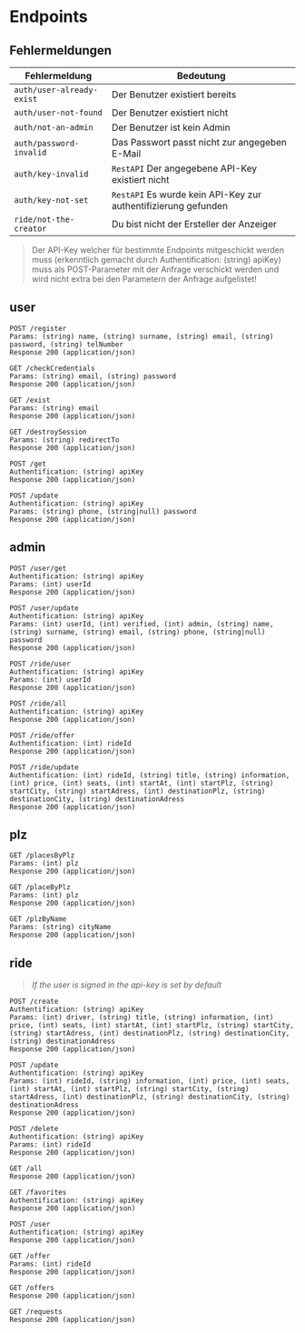 # Endpoints

## Fehlermeldungen

| Fehlermeldung             | Bedeutung                                                      |
| ------------------------- | -------------------------------------------------------------- |
| `auth/user-already-exist` | Der Benutzer existiert bereits                                 |
| `auth/user-not-found`     | Der Benutzer existiert nicht                                   |
| `auth/not-an-admin`       | Der Benutzer ist kein Admin                                    |
| `auth/password-invalid`   | Das Passwort passt nicht zur angegeben E-Mail                  |
| `auth/key-invalid`        | `RestAPI` Der angegebene API-Key existiert nicht               |
| `auth/key-not-set`        | `RestAPI` Es wurde kein API-Key zur authentifizierung gefunden |
| `ride/not-the-creator`    | Du bist nicht der Ersteller der Anzeiger                       |

> Der API-Key welcher für bestimmte Endpoints mitgeschickt werden muss (erkenntlich gemacht durch Authentification: (string) apiKey) muss als POST-Parameter mit der Anfrage verschickt werden und wird nicht extra bei den Parametern der Anfrage aufgelistet!

## user

```
POST /register
Params: (string) name, (string) surname, (string) email, (string) password, (string) telNumber
Response 200 (application/json)
```

```
GET /checkCredentials
Params: (string) email, (string) password
Response 200 (application/json)
```

```
GET /exist
Params: (string) email
Response 200 (application/json)
```

```
GET /destroySession
Params: (string) redirectTo
Response 200 (application/json)
```

```
POST /get
Authentification: (string) apiKey
Response 200 (application/json)
```

```
POST /update
Authentification: (string) apiKey
Params: (string) phone, (string|null) password
Response 200 (application/json)
```

## admin

```
POST /user/get
Authentification: (string) apiKey
Params: (int) userId
Response 200 (application/json)
```

```
POST /user/update
Authentification: (string) apiKey
Params: (int) userId, (int) verified, (int) admin, (string) name, (string) surname, (string) email, (string) phone, (string|null) password
Response 200 (application/json)
```

```
POST /ride/user
Authentification: (string) apiKey
Params: (int) userId
Response 200 (application/json)
```

```
POST /ride/all
Authentification: (string) apiKey
Response 200 (application/json)
```

```
POST /ride/offer
Authentification: (int) rideId
Response 200 (application/json)
```

```
POST /ride/update
Authentification: (int) rideId, (string) title, (string) information, (int) price, (int) seats, (int) startAt, (int) startPlz, (string) startCity, (string) startAdress, (int) destinationPlz, (string) destinationCity, (string) destinationAdress
Response 200 (application/json)
```

## plz

```
GET /placesByPlz
Params: (int) plz
Response 200 (application/json)
```

```
GET /placeByPlz
Params: (int) plz
Response 200 (application/json)
```

```
GET /plzByName
Params: (string) cityName
Response 200 (application/json)
```

## ride

> _If the user is signed in the api-key is set by default_

```
POST /create
Authentification: (string) apiKey
Params: (int) driver, (string) title, (string) information, (int) price, (int) seats, (int) startAt, (int) startPlz, (string) startCity, (string) startAdress, (int) destinationPlz, (string) destinationCity, (string) destinationAdress
Response 200 (application/json)
```

```
POST /update
Authentification: (string) apiKey
Params: (int) rideId, (string) information, (int) price, (int) seats, (int) startAt, (int) startPlz, (string) startCity, (string) startAdress, (int) destinationPlz, (string) destinationCity, (string) destinationAdress
Response 200 (application/json)
```

```
POST /delete
Authentification: (string) apiKey
Params: (int) rideId
Response 200 (application/json)
```

```
GET /all
Response 200 (application/json)
```

```
GET /favorites
Authentification: (string) apiKey
Response 200 (application/json)
```

```
POST /user
Authentification: (string) apiKey
Response 200 (application/json)
```

```
GET /offer
Params: (int) rideId
Response 200 (application/json)
```

```
GET /offers
Response 200 (application/json)
```

```
GET /requests
Response 200 (application/json)
```

